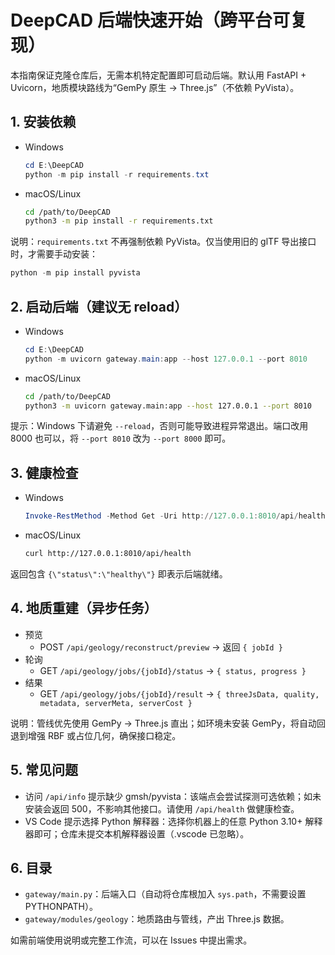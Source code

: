 # DeepCAD 后端快速开始（跨平台可复现）

本指南保证克隆仓库后，无需本机特定配置即可启动后端。默认用 FastAPI + Uvicorn，地质模块路线为“GemPy 原生 → Three.js”（不依赖 PyVista）。

## 1. 安装依赖
- Windows
  ```powershell
  cd E:\DeepCAD
  python -m pip install -r requirements.txt
  ```
- macOS/Linux
  ```bash
  cd /path/to/DeepCAD
  python3 -m pip install -r requirements.txt
  ```

说明：`requirements.txt` 不再强制依赖 PyVista。仅当使用旧的 glTF 导出接口时，才需要手动安装：
```powershell
python -m pip install pyvista
```

## 2. 启动后端（建议无 reload）
- Windows
  ```powershell
  cd E:\DeepCAD
  python -m uvicorn gateway.main:app --host 127.0.0.1 --port 8010
  ```
- macOS/Linux
  ```bash
  cd /path/to/DeepCAD
  python3 -m uvicorn gateway.main:app --host 127.0.0.1 --port 8010
  ```

提示：Windows 下请避免 `--reload`，否则可能导致进程异常退出。端口改用 8000 也可以，将 `--port 8010` 改为 `--port 8000` 即可。

## 3. 健康检查
- Windows
  ```powershell
  Invoke-RestMethod -Method Get -Uri http://127.0.0.1:8010/api/health | ConvertTo-Json -Depth 4
  ```
- macOS/Linux
  ```bash
  curl http://127.0.0.1:8010/api/health
  ```

返回包含 `{\"status\":\"healthy\"}` 即表示后端就绪。

## 4. 地质重建（异步任务）
- 预览
  - POST `/api/geology/reconstruct/preview` → 返回 `{ jobId }`
- 轮询
  - GET `/api/geology/jobs/{jobId}/status` → `{ status, progress }`
- 结果
  - GET `/api/geology/jobs/{jobId}/result` → `{ threeJsData, quality, metadata, serverMeta, serverCost }`

说明：管线优先使用 GemPy → Three.js 直出；如环境未安装 GemPy，将自动回退到增强 RBF 或占位几何，确保接口稳定。

## 5. 常见问题
- 访问 `/api/info` 提示缺少 gmsh/pyvista：该端点会尝试探测可选依赖；如未安装会返回 500，不影响其他接口。请使用 `/api/health` 做健康检查。
- VS Code 提示选择 Python 解释器：选择你机器上的任意 Python 3.10+ 解释器即可；仓库未提交本机解释器设置（.vscode 已忽略）。

## 6. 目录
- `gateway/main.py`：后端入口（自动将仓库根加入 `sys.path`，不需要设置 PYTHONPATH）。
- `gateway/modules/geology`：地质路由与管线，产出 Three.js 数据。

如需前端使用说明或完整工作流，可以在 Issues 中提出需求。
